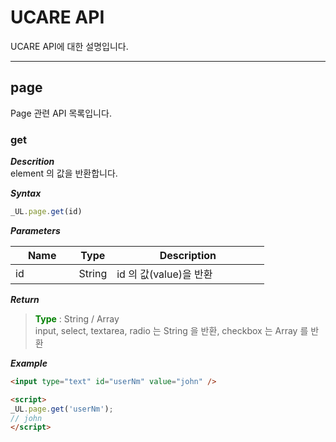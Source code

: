 # UCARE API
UCARE API에 대한 설명입니다.  

---

## page

Page 관련 API 목록입니다.

### get

***Descrition***  
element 의 값을 반환합니다.

***Syntax***  
```js
_UL.page.get(id)
```

***Parameters***  

<table style="width:95%">
    <colgroup>
        <col style="width: 25%;"/>
        <col style="width: 15%;"/>
        <col style="*"/>
    </colgroup>
    <thead>
        <tr>
            <th>Name</th>
            <th>Type</th>
            <th>Description</th>
        </tr>
    </thead>
    <tbody>
        <tr>
            <td>id</td>
            <td>String</td>
            <td>id 의 값(value)을 반환</td>
        </tr>
    </tbody>
</table>

***Return***
> <span style="color:green; font-weight:bold;">Type</span> : String / Array  
> input, select, textarea, radio 는 String 을 반환, checkbox 는 Array 를 반환

***Example***

```html
<input type="text" id="userNm" value="john" />

<script>
_UL.page.get('userNm');
// john
</script>
```
<br />
